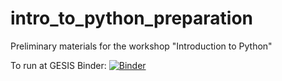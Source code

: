 # intro_to_python_preparation
Preliminary materials for the workshop "Introduction to Python"

To run at GESIS Binder: [![Binder](https://notebooks.gesis.org/binder/badge_logo.svg)](https://notebooks.gesis.org/binder/v2/gh/gesiscss/intro_to_python_preparation/master)

